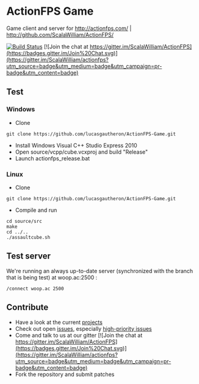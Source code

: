 # ActionFPS Game

Game client and server for http://actionfps.com/ | http://github.com/ScalaWilliam/ActionFPS/

[![Build Status](https://travis-ci.org/lucasgautheron/ActionFPS-Game.svg?branch=master)](https://travis-ci.org/lucasgautheron/ActionFPS-Game)
[![Join the chat at https://gitter.im/ScalaWilliam/ActionFPS](https://badges.gitter.im/Join%20Chat.svg)](https://gitter.im/ScalaWilliam/actionfps?utm_source=badge&utm_medium=badge&utm_campaign=pr-badge&utm_content=badge)

## Test

### Windows

 * Clone
```
git clone https://github.com/lucasgautheron/ActionFPS-Game.git
```
 * Install Windows Visual C++ Studio Express 2010 
 * Open source/vcpp/cube.vcxproj and build "Release"
 * Launch actionfps_release.bat

### Linux

 * Clone
```
git clone https://github.com/lucasgautheron/ActionFPS-Game.git
```
 * Compile and run
```
cd source/src
make 
cd ../..
./assaultcube.sh
```

## Test server

We're running an always up-to-date server (synchronized with the branch that is being test) at woop.ac:2500 :

```
/connect woop.ac 2500
```
## Contribute
 * Have a look at the current [projects](https://github.com/lucasgautheron/ActionFPS-Game/projects)
 * Check out open [issues](https://github.com/lucasgautheron/ActionFPS-Game/issues?q=is%3Aissue+is%3Aopen), especially [high-priority issues](https://github.com/lucasgautheron/ActionFPS-Game/issues?q=is%3Aissue+is%3Aopen+label%3Ahigh-priority)
 * Come and talk to us at our gitter [![Join the chat at https://gitter.im/ScalaWilliam/ActionFPS](https://badges.gitter.im/Join%20Chat.svg)](https://gitter.im/ScalaWilliam/actionfps?utm_source=badge&utm_medium=badge&utm_campaign=pr-badge&utm_content=badge)
 * Fork the repository and submit patches
